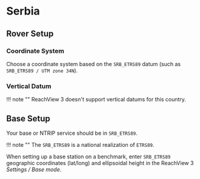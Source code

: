 # Serbia

## Rover Setup

### Coordinate System

Choose a coordinate system based on the `SRB_ETRS89` datum (such as `SRB_ETRS89 / UTM zone 34N`).

### Vertical Datum

!!! note ""
	ReachView 3 doesn't support vertical datums for this country.

## Base Setup

Your base or NTRIP service should be in `SRB_ETRS89`.

!!! note ""
	The `SRB_ETRS89` is a national realization of `ETRS89`.

When setting up a base station on a benchmark, enter `SRB_ETRS89` geographic coordinates (lat/long) and ellipsoidal height in the ReachView 3 *Settings / Base mode*.

